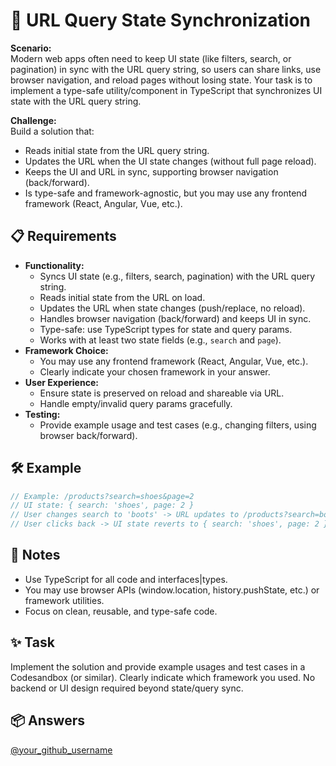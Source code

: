 # 🔗 URL Query State Synchronization

**Scenario:**  
Modern web apps often need to keep UI state (like filters, search, or pagination) in sync with the URL query string, so users can share links, use browser navigation, and reload pages without losing state. Your task is to implement a type-safe utility/component in TypeScript that synchronizes UI state with the URL query string.

**Challenge:**  
Build a solution that:
- Reads initial state from the URL query string.
- Updates the URL when the UI state changes (without full page reload).
- Keeps the UI and URL in sync, supporting browser navigation (back/forward).
- Is type-safe and framework-agnostic, but you may use any frontend framework (React, Angular, Vue, etc.).

## 📋 Requirements

- **Functionality:**
  - Syncs UI state (e.g., filters, search, pagination) with the URL query string.
  - Reads initial state from the URL on load.
  - Updates the URL when state changes (push/replace, no reload).
  - Handles browser navigation (back/forward) and keeps UI in sync.
  - Type-safe: use TypeScript types for state and query params.
  - Works with at least two state fields (e.g., `search` and `page`).
- **Framework Choice:**
  - You may use any frontend framework (React, Angular, Vue, etc.).
  - Clearly indicate your chosen framework in your answer.
- **User Experience:**
  - Ensure state is preserved on reload and shareable via URL.
  - Handle empty/invalid query params gracefully.
- **Testing:**
  - Provide example usage and test cases (e.g., changing filters, using browser back/forward).

## 🛠 Example

```typescript
// Example: /products?search=shoes&page=2
// UI state: { search: 'shoes', page: 2 }
// User changes search to 'boots' -> URL updates to /products?search=boots&page=2
// User clicks back -> UI state reverts to { search: 'shoes', page: 2 }
```

## 📝 Notes

- Use TypeScript for all code and interfaces|types.
- You may use browser APIs (window.location, history.pushState, etc.) or framework utilities.
- Focus on clean, reusable, and type-safe code.

## ✨ Task

Implement the solution and provide example usages and test cases in a Codesandbox (or similar). Clearly indicate which framework you used. No backend or UI design required beyond state/query sync.

## 📦 Answers

[@your_github_username](your-solution-link) 